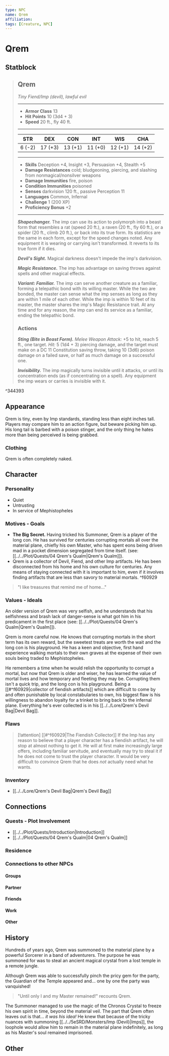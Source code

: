 ```yaml
---
type: NPC
name: Qrem
affiliation: 
tags: [Creature, NPC]
---
```


# Qrem

## Statblock

> ## Qrem  
>*Tiny Fiend/Imp (devil), lawful evil*  
>___  
> - **Armor Class** 13  
> - **Hit Points** 10 (3d4 + 3)  
> - **Speed** 20 ft., fly 40 ft.  
>___  
>|STR|DEX|CON|INT|WIS|CHA|  
>|:---:|:---:|:---:|:---:|:---:|:---:|  
>|6 (-2)|17 (+3)|13 (+1)|11 (+0)|12 (+1)|14 (+2)|  
>___  
> - **Skills** Deception +4, Insight +3, Persuasion +4, Stealth +5  
> - **Damage Resistances** cold; bludgeoning, piercing, and slashing from nonmagical/nonsilver weapons  
> - **Damage Immunities** fire, poison  
> - **Condition Immunities** poisoned  
> - **Senses** darkvision 120 ft., passive Perception 11  
> - **Languages** Common, Infernal  
> - **Challenge** 1 (200 XP)  
> - **Proficiency Bonus** +2  
>___  
> ***Shapechanger.*** The imp can use its action to polymorph into a beast form that resembles a rat (speed 20 ft.), a raven (20 ft., fly 60 ft.), or a spider (20 ft., climb 20 ft.), or back into its true form. Its statistics are the same in each form, except for the speed changes noted. Any equipment it is wearing or carrying isn't transformed. It reverts to its true form if it dies.  
>  
> ***Devil's Sight.*** Magical darkness doesn't impede the imp's darkvision.  
>  
> ***Magic Resistance.*** The imp has advantage on saving throws against spells and other magical effects.  
>  
> ***Variant: Familiar.*** The imp can serve another creature as a familiar, forming a telepathic bond with its willing master. While the two are bonded, the master can sense what the imp senses as long as they are within 1 mile of each other. While the imp is within 10 feet of its master, the master shares the imp's Magic Resistance trait. At any time and for any reason, the imp can end its service as a familiar, ending the telepathic bond.  
> ### Actions  
> ***Sting (Bite in Beast Form).*** _Melee Weapon Attack:_ +5 to hit, reach 5 ft., one target. _Hit:_ 5 (1d4 + 3) piercing damage, and the target must make on a DC 11 Constitution saving throw, taking 10 (3d6) poison damage on a failed save, or half as much damage on a successful one.  
>  
> ***Invisibility.*** The imp magically turns invisible until it attacks, or until its concentration ends (as if concentrating on a spell). Any equipment the imp wears or carries is invisible with it.

^344393


## Appearance
Qrem is tiny, even by Imp standards, standing less than eight inches tall. Players may compare him to an action figure, but beware picking him up. His long tail is barbed with a poison stinger, and the only thing he hates more than being perceived is being grabbed.

### Clothing
Qrem is often completely naked. 

## Character

### Personality
- Quiet 
- Untrusting 
- In service of Mephistopheles 

### Motives - Goals
- **The Big Secret.** Having tricked his Summoner, Qrem is a player of the long con. He has survived for centuries corrupting mortals all over the material plane, chiefly his own Master, who has spent eons being driven mad in a pocket dimension segregated from time itself. (see: [[../../Plot/Quests/04 Qrem's Qualm|Qrem's Qualm]]). 
- Qrem is a collector of Devil, Fiend, and other Imp artifacts. He has been disconnected from his home and his own culture for centuries. Any means of staying connected with it is important to him, even if it involves finding artifacts that are less than savory to material mortals. ^f60929

> "I like treasures that remind me of home..."

### Values - Ideals
An older version of Qrem was very selfish, and he understands that his selfishness and brash lack of danger-sense is what got him in his predicament in the first place (see: [[../../Plot/Quests/04 Qrem's Qualm|Qrem's Qualm]]). 
  
Qrem is more careful now. He knows that corrupting mortals in the short term has its own reward, but the sweetest treats are worth the wait and the long con is his playground. He has a keen and objective, first hand experience walking mortals to their own graves at the expense of their own souls being traded to Mephistopheles. 

He remembers a time when he would relish the opportunity to corrupt a mortal, but now that Qrem is older and wiser, he has learned the value of mortal lives and how temporary and fleeting they may be. Corrupting them isn't a quick trip, and the long con is his playground. Being a [[#^f60929|collector of fiendish artifacts]] which are difficult to come by and often punishable by local constabularies to own, his biggest flaw is his willingness to abandon loyalty for a trinket to bring back to the infernal plane. Everything he's ever collected is in his [[../../Lore/Qrem's Devil Bag|Devil Bag]].

### Flaws

> [!attention] [[#^f60929|The Fiendish Collector]]
> If the Imp has any reason to believe that a player character has a fiendish artifact, he will stop at almost nothing to get it. He will at first make increasingly large offers, including familiar servitude, and eventually may try to steal it if he does not come to trust the player character. It would be very difficult to convince Qrem that he does *not* actually need what he wants.


### Inventory
- [[../../Lore/Qrem's Devil Bag|Qrem's Devil Bag]]
## Connections

### Quests - Plot Involvement
- [[../../Plot/Quests/Introduction|Introduction]]
- [[../../Plot/Quests/04 Qrem's Qualm|04 Qrem's Qualm]]
### Residence

### Connections to other NPCs

#### Groups

#### Partner

#### Friends

#### Work

#### Other


## History
Hundreds of years ago, Qrem was summoned to the material plane by a powerful Sorcerer in a band of adventurers. The purpose he was summoned for was to steal an ancient magical crystal from a lost temple in a remote jungle. 

Although Qrem was able to successfully pinch the pricy gem for the party, the Guardian of the Temple appeared and... one by one the party was vanquished! 

> "Until only I and my Master remained!" recounts Qrem. 

The Summoner managed to use the magic of the Chronos Crystal to freeze his own spirit in time, beyond the material veil. The part that Qrem often leaves out is that... *it was his idea!* He knew that because of the tricky nuances with summoning [[../../5eSRD/Monsters/Imp (Devil)|Imps]], the loophole would allow him to remain in the material plane indefinitely, as long as his Master's soul remained imprisoned. 




## Other
